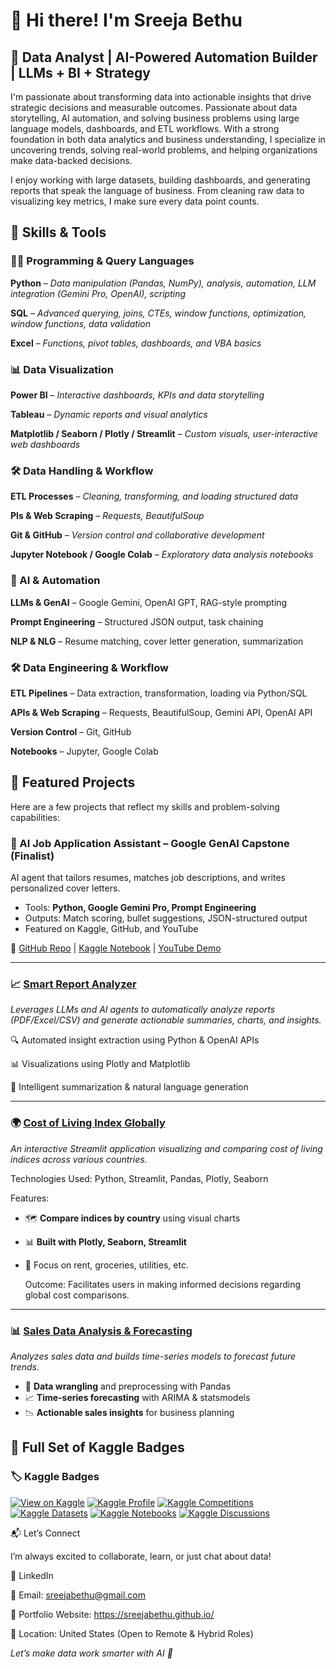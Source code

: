 # 👋 Hi there! I'm **Sreeja Bethu**

## 🎯 **Data Analyst | AI-Powered Automation Builder | LLMs + BI + Strategy**

I'm passionate about transforming data into actionable insights that drive strategic decisions and measurable outcomes. Passionate about data storytelling, AI automation, and solving business problems using large language models, dashboards, and ETL workflows. With a strong foundation in both data analytics and business understanding, I specialize in uncovering trends, solving real-world problems, and helping organizations make data-backed decisions.  

I enjoy working with large datasets, building dashboards, and generating reports that speak the language of business. From cleaning raw data to visualizing key metrics, I make sure every data point counts.

## 🧰 **Skills & Tools**

### 👩‍💻 Programming & Query Languages

 **Python** – *Data manipulation (Pandas, NumPy), analysis, automation, LLM integration (Gemini Pro, OpenAI), scripting*
 
 **SQL** – *Advanced querying, joins, CTEs, window functions, optimization, window functions, data validation*
 
 **Excel** – *Functions, pivot tables, dashboards, and VBA basics*



### 📊 Data Visualization

   **Power BI** – *Interactive dashboards, KPIs and data storytelling*
   
 **Tableau** – *Dynamic reports and visual analytics*
   
**Matplotlib / Seaborn / Plotly / Streamlit** – *Custom visuals, user-interactive web dashboards*



### 🛠️ Data Handling & Workflow

  **ETL Processes** – *Cleaning, transforming, and loading structured data*
   
  **PIs & Web Scraping** – *Requests, BeautifulSoup*
   
  **Git & GitHub** – *Version control and collaborative development*
   
   **Jupyter Notebook / Google Colab** – *Exploratory data analysis notebooks*

### 🤖 AI & Automation  

 **LLMs & GenAI** – Google Gemini, OpenAI GPT, RAG-style prompting  

 **Prompt Engineering** – Structured JSON output, task chaining  

 **NLP & NLG** – Resume matching, cover letter generation, summarization  

### 🛠️ Data Engineering & Workflow  

 **ETL Pipelines** – Data extraction, transformation, loading via Python/SQL  

 **APIs & Web Scraping** – Requests, BeautifulSoup, Gemini API, OpenAI API  
 
 **Version Control** – Git, GitHub  

**Notebooks** – Jupyter, Google Colab 

## 💼 **Featured Projects**

Here are a few projects that reflect my skills and problem-solving capabilities:

### 🤖 AI Job Application Assistant – Google GenAI Capstone (Finalist) 

AI agent that tailors resumes, matches job descriptions, and writes personalized cover letters.  

- Tools: **Python, Google Gemini Pro, Prompt Engineering**  
- Outputs: Match scoring, bullet suggestions, JSON-structured output  
- Featured on Kaggle, GitHub, and YouTube  

🔗 [GitHub Repo](https://github.com/SreejaBethu/GEN-AI-CAPSTONE-PROJECT) | [Kaggle Notebook](https://www.kaggle.com/code/sreejab22/gen-ai-job-application-assistant) | [YouTube Demo](https://youtube.com/your-demo-link)

---

### 📈 **[Smart Report Analyzer](https://github.com/SreejaBethu/Smart-Report-Analyzer)**

*Leverages LLMs and AI agents to automatically analyze reports (PDF/Excel/CSV) and generate actionable summaries, charts, and insights.*

   🔍 Automated insight extraction using Python & OpenAI APIs

   📊 Visualizations using Plotly and Matplotlib

   🤖 Intelligent summarization & natural language generation

---

### 🌍 **[Cost of Living Index Globally](https://github.com/SreejaBethu/Cost-Of-Living-Index-Globally)**  
*An interactive Streamlit application visualizing and comparing cost of living indices across various countries.*

   Technologies Used: Python, Streamlit, Pandas, Plotly, Seaborn​

   Features:

- 🗺️ **Compare indices by country** using visual charts  
- 📊 **Built with Plotly, Seaborn, Streamlit**  
- 🧮 Focus on rent, groceries, utilities, etc.

   Outcome: Facilitates users in making informed decisions regarding global cost comparisons.
---


### 📊 **[Sales Data Analysis & Forecasting](https://github.com/SreejaBethu/Sales-Data-Analysis-Forecasting)**  
*Analyzes sales data and builds time-series models to forecast future trends.*
- 🧼 **Data wrangling** and preprocessing with Pandas  
- 📈 **Time-series forecasting** with ARIMA & statsmodels  
- 📉 **Actionable sales insights** for business planning  

## 🏅 Full Set of Kaggle Badges 
### 🏷️ Kaggle Badges

[![View on Kaggle](https://img.shields.io/badge/Kaggle-Notebook-blue?logo=kaggle)](https://kaggle.com/code/sreejab22/gen-ai-job-application-assistant)
[![Kaggle Profile](https://img.shields.io/badge/Kaggle-@sreejab22-blue?logo=kaggle)](https://kaggle.com/sreejab22)
[![Kaggle Competitions](https://img.shields.io/badge/Kaggle-Competitions-orange?logo=kaggle)](https://kaggle.com/sreejab22/competitions)
[![Kaggle Datasets](https://img.shields.io/badge/Kaggle-Datasets-lightgrey?logo=kaggle)](https://kaggle.com/sreejab22/datasets)
[![Kaggle Notebooks](https://img.shields.io/badge/Kaggle-Notebooks-9cf?logo=kaggle)](https://kaggle.com/sreejab22/code)
[![Kaggle Discussions](https://img.shields.io/badge/Kaggle-Discussions-yellow?logo=kaggle)](https://kaggle.com/sreejab22/discussion)



📬 Let’s Connect

I’m always excited to collaborate, learn, or just chat about data!

   🔗 LinkedIn

   📧 Email: sreejabethu@gmail.com

   🧠 Portfolio Website: https://sreejabethu.github.io/   

   📍 Location: United States (Open to Remote & Hybrid Roles)

*Let’s make data work smarter with AI 🚀*
